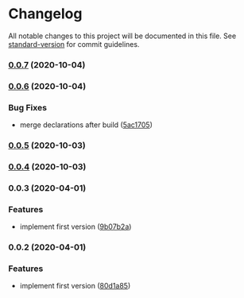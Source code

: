 # Changelog

All notable changes to this project will be documented in this file. See [standard-version](https://github.com/conventional-changelog/standard-version) for commit guidelines.

### [0.0.7](https://github.com/PDMLab/express-http-warning/compare/v0.0.6...v0.0.7) (2020-10-04)

### [0.0.6](https://github.com/PDMLab/express-http-warning/compare/v0.0.5...v0.0.6) (2020-10-04)


### Bug Fixes

* merge declarations after build ([5ac1705](https://github.com/PDMLab/express-http-warning/commit/5ac1705219494e8518aaf60ab05309fbe8062791))

### [0.0.5](https://github.com/PDMLab/express-http-warning/compare/v0.0.3...v0.0.5) (2020-10-03)

### [0.0.4](https://github.com/PDMLab/express-http-warning/compare/v0.0.3...v0.0.4) (2020-10-03)

### 0.0.3 (2020-04-01)


### Features

* implement first version ([9b07b2a](https://github.com/PDMLab/express-http-warning/commit/9b07b2a2c9766485ed874bfe2389e3abbd56d14d))

### 0.0.2 (2020-04-01)


### Features

* implement first version ([80d1a85](https://github.com/PDMLab/express-http-warning/commit/80d1a85d56bd1bd0c51a65e6eb70c758c25246d8))
